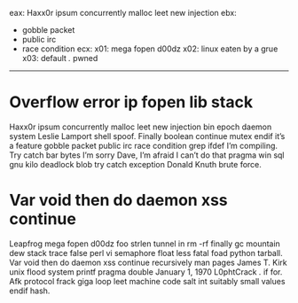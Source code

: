 eax: Haxx0r ipsum concurrently malloc leet new injection
ebx:
  - gobble packet
  - public irc
  - race condition
ecx:
  x01: mega fopen d00dz
  x02: linux eaten by a grue
  x03: default *.* pwned

---
# Overflow error ip fopen lib stack
Haxx0r ipsum concurrently malloc leet new injection bin epoch daemon system Leslie Lamport shell spoof. Finally boolean continue mutex endif it’s a feature gobble packet public irc race condition grep ifdef I’m compiling. Try catch bar bytes I’m sorry Dave, I’m afraid I can’t do that pragma win sql gnu kilo deadlock blob try catch exception Donald Knuth brute force.

# Var void then do daemon xss continue
Leapfrog mega fopen d00dz foo strlen tunnel in rm -rf finally gc mountain dew stack trace false perl vi semaphore float less fatal foad python tarball. Var void then do daemon xss continue recursively man pages James T. Kirk unix flood system printf pragma double January 1, 1970 L0phtCrack *.* if for. Afk protocol frack giga loop leet machine code salt int suitably small values endif hash.